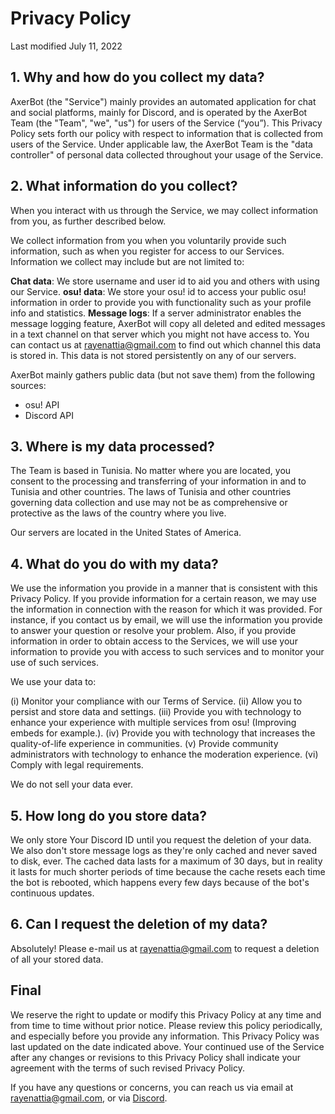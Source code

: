 # Privacy Policy

Last modified July 11, 2022

## 1. Why and how do you collect my data?

AxerBot (the "Service") mainly provides an automated application for chat and social platforms, mainly for Discord, and is operated by the AxerBot Team (the "Team", "we", "us") for users of the Service (“you”). This Privacy Policy sets forth our policy with respect to information that is collected from users of the Service. Under applicable law, the AxerBot Team is the "data controller" of personal data collected throughout your usage of the Service.

## 2. What information do you collect?

When you interact with us through the Service, we may collect information from you, as further described below.

We collect information from you when you voluntarily provide such information, such as when you register for access to our Services. Information we collect may include but are not limited to:

**Chat data**: We store username and user id to aid you and others with using our Service.
**osu! data**: We store your osu! id to access your public osu! information in order to provide you with functionality such as your profile info and statistics.
**Message logs**: If a server administrator enables the message logging feature, AxerBot will copy all deleted and edited messages in a text channel on that server which you might not have access to.
You can contact us at rayenattia@gmail.com to find out which channel this data is stored in. This data is not stored persistently on any of our servers.

AxerBot mainly gathers public data (but not save them) from the following sources:

- osu! API
- Discord API

## 3. Where is my data processed?

The Team is based in Tunisia. No matter where you are located, you consent to the processing and transferring of your information in and to Tunisia and other countries. The laws of Tunisia and other countries governing data collection and use may not be as comprehensive or protective as the laws of the country where you live.

Our servers are located in the United States of America.

## 4. What do you do with my data?

We use the information you provide in a manner that is consistent with this Privacy Policy. If you provide information for a certain reason, we may use the information in connection with the reason for which it was provided. For instance, if you contact us by email, we will use the information you provide to answer your question or resolve your problem. Also, if you provide information in order to obtain access to the Services, we will use your information to provide you with access to such services and to monitor your use of such services.

We use your data to:

(i) Monitor your compliance with our Terms of Service.
(ii) Allow you to persist and store data and settings.
(iii) Provide you with technology to enhance your experience with multiple services from osu! (Improving embeds for example.).
(iv) Provide you with technology that increases the quality-of-life experience in communities.
(v) Provide community administrators with technology to enhance the moderation experience.
(vi) Comply with legal requirements.

We do not sell your data ever.

## 5. How long do you store data?

We only store Your Discord ID until you request the deletion of your data. We also don't store message logs as they're only cached and never saved to disk, ever.
The cached data lasts for a maximum of 30 days, but in reality it lasts for much shorter periods of time because the cache resets each time the bot is rebooted, which happens every few days because of the bot's continuous updates.

## 6. Can I request the deletion of my data?

Absolutely! Please e-mail us at rayenattia@gmail.com to request a deletion of all your stored data.

## Final

We reserve the right to update or modify this Privacy Policy at any time and from time to time without prior notice. Please review this policy periodically, and especially before you provide any information. This Privacy Policy was last updated on the date indicated above. Your continued use of the Service after any changes or revisions to this Privacy Policy shall indicate your agreement with the terms of such revised Privacy Policy.

If you have any questions or concerns, you can reach us via email at rayenattia@gmail.com, or via [Discord](https://discord.gg/MAsnz96qGy).
